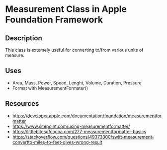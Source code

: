 # Measurement Class in Apple Foundation Framework

## Description
This class is extemely useful for converting to/from various units of measure. 

## Uses
- Area, Mass, Power, Speed, Lenght, Volume, Duration, Pressure 
- Format with MeasurementFormater()

## Resources
- https://developer.apple.com/documentation/foundation/measurementformatter
- https://www.sitepoint.com/using-measurementformatter/
- https://littlebitesofcocoa.com/277-measurementformatter-basics
- https://stackoverflow.com/questions/49373300/swift-measurement-convertto-miles-to-feet-gives-wrong-result